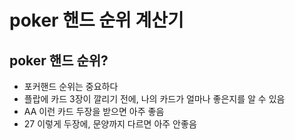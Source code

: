 # poker 핸드 순위 계산기

## poker 핸드 순위?

- 포커핸드 순위는 중요하다
- 플랍에 카드 3장이 깔리기 전에, 나의 카드가 얼마나 좋은지를 알 수 있음
- AA 이런 카드 두장을 받으면 아주 좋음
- 27 이렇게 두장에, 문양까지 다르면 아주 안좋음

